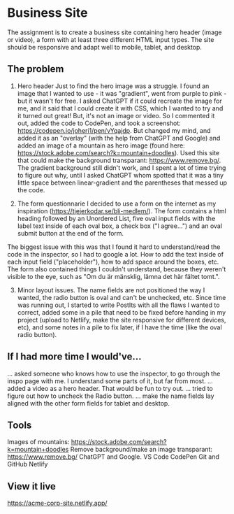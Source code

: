 # Business Site

The assignment is to create a business site containing hero header (image or video), a form with at least three different HTML input types. The site should be responsive and adapt well to mobile, tablet, and desktop.  

## The problem

1. Hero header
Just to find the hero image was a struggle. I found an image that I wanted to use - it was "gradient", went from purple to pink - but it wasn't for free. I asked ChatGPT if it could recreate the image for me, and it said that I could create it with CSS, which I wanted to try and it turned out great! But, it's not an image or video. So I commented it out, added the code to CodePen, and took a screenshot: https://codepen.io/joheri1/pen/vYqajdp. But changed my mind, and added it as an "overlay" (with the help from ChatGPT and Google) and added an image of a mountain as hero image (found here: https://stock.adobe.com/search?k=mountain+doodles). Used this site that could make the background transparant: https://www.remove.bg/. The gradient background still didn't work, and I spent a lot of time trying to figure out why, until I asked ChatGPT whom spotted that it was a tiny little space between linear-gradient and the parentheses that messed up the code. 

2. The form questionnarie
I decided to use a form on the internet as my inspiration (https://tjejerkodar.se/bli-medlem/). The form contains a html heading followed by an Unordered List, five oval input fields with the label text inside of each oval box, a check box ("I agree...") and an oval submit button at the end of the form. 

The biggest issue with this was that I found it hard to understand/read the code in the inspector, so I had to google a lot. How to add the text inside of each input field ("placeholder"), how to add space around the boxes, etc. The form also contained things I couldn't understand, because they weren't visible to the eye, such as "<label for="frm_email_3">Om du är mänsklig, lämna det här fältet tomt.</label>". 

3. Minor layout issues. 
The name fields are not positioned the way I wanted, the radio button is oval and can't be unchecked, etc. Since time was running out, I started to write PostIts with all the flaws I wanted to correct, added some in a pile that need to be fixed before handing in my project (upload to Netlify, make the site responsive for different devices, etc), and some notes in a pile to fix later, if I have the time (like the oval radio button). 

## If I had more time I would've...
... asked someone who knows how to use the inspector, to go through the inspo page with me. I understand some parts of it, but far from most. 
... added a video as a hero header. That would be fun to try out. 
... tried to figure out how to uncheck the Radio button. 
... make the name fields lay aligned with the other form fields for tablet and desktop. 

## Tools
Images of mountains: https://stock.adobe.com/search?k=mountain+doodles 
Remove background/make an image transparant: https://www.remove.bg/
ChatGPT and Google. 
VS Code 
CodePen
Git and GitHub
Netlify


## View it live
https://acme-corp-site.netlify.app/ 

